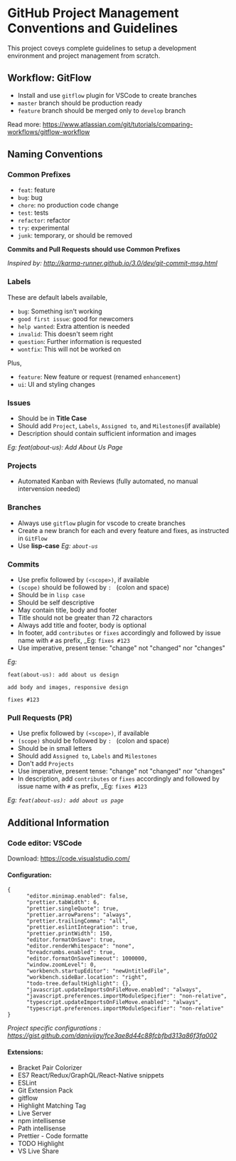 # GitHub Project Management Conventions and Guidelines

This project coveys complete guidelines to setup a development environment and project management from scratch.

## Workflow: GitFlow

- Install and use `gitflow` plugin for VSCode to create branches
- `master` branch should be production ready
- `feature` branch should be merged only to `develop` branch

Read more: https://www.atlassian.com/git/tutorials/comparing-workflows/gitflow-workflow

## Naming Conventions

### Common Prefixes

- `feat`: feature
- `bug`: bug
- `chore`: no production code change
- `test`: tests
- `refactor`: refactor
- `try`: experimental
- `junk`: temporary, or should be removed

**Commits and Pull Requests should use Common Prefixes**

_Inspired by: <http://karma-runner.github.io/3.0/dev/git-commit-msg.html>_

### Labels

These are default labels available,
- `bug`: Something isn't working
- `good first issue`: good for newcomers
- `help wanted`: Extra attention is needed
- `invalid`: This doesn't seem right
- `question`: Further information is requested
- `wontfix`: This will not be worked on

Plus, 
- `feature`: New feature or request (renamed `enhancement`)
- `ui`: UI and styling changes

### Issues

- Should be in **Title Case**
- Should add `Project`, `Labels`, `Assigned to`, and `Milestones`(if available)
- Description should contain sufficient information and images

_Eg: feat(about-us): Add About Us Page_

### Projects

- Automated Kanban with Reviews (fully automated, no manual intervension needed)

### Branches

- Always use `gitflow` plugin for vscode to create branches
- Create a new branch for each and every feature and fixes, as instructed in `GitFlow`
- Use **lisp-case** _Eg: `about-us`_

### Commits

- Use prefix followed by `(<scope>)`, if available
- `(scope)` should be followed by `: ` (colon and space)
- Should be in `lisp case`
- Should be self descriptive
- May contain title, body and footer
- Title should not be greater than 72 charactors
- Always add title and footer, body is optional
- In footer, add `contributes` or `fixes` accordingly and followed by issue name with `#` as prefix, _Eg: `fixes #123`
- Use imperative, present tense: "change" not "changed" nor "changes"

_Eg:_
```
feat(about-us): add about us design

add body and images, responsive design

fixes #123
```

### Pull Requests (PR)

- Use prefix followed by `(<scope>)`, if available
- `(scope)` should be followed by `: ` (colon and space)
- Should be in small letters
- Should add `Assigned to`, `Labels` and `Milestones`
- Don't add `Projects`
- Use imperative, present tense: "change" not "changed" nor "changes"
- In description, add `contributes` or `fixes` accordingly and followed by issue name with `#` as prefix, _Eg: `fixes #123`

_Eg: `feat(about-us): add about us page`_

## Additional Information

### Code editor: VSCode

Download: https://code.visualstudio.com/

#### Configuration:
```
{
      "editor.minimap.enabled": false,
      "prettier.tabWidth": 6,
      "prettier.singleQuote": true,
      "prettier.arrowParens": "always",
      "prettier.trailingComma": "all",
      "prettier.eslintIntegration": true,
      "prettier.printWidth": 150,
      "editor.formatOnSave": true,
      "editor.renderWhitespace": "none",
      "breadcrumbs.enabled": true,
      "editor.formatOnSaveTimeout": 1000000,
      "window.zoomLevel": 0,
      "workbench.startupEditor": "newUntitledFile",
      "workbench.sideBar.location": "right",
      "todo-tree.defaultHighlight": {},
      "javascript.updateImportsOnFileMove.enabled": "always",
      "javascript.preferences.importModuleSpecifier": "non-relative",
      "typescript.updateImportsOnFileMove.enabled": "always",
      "typescript.preferences.importModuleSpecifier": "non-relative"
}
```

_Project specific configurations : <https://gist.github.com/danivijay/fce3ae8d44c88fcbfbd313a86f3fa002>_

#### Extensions:

- Bracket Pair Colorizer
- ES7 React/Redux/GraphQL/React-Native snippets
- ESLint
- Git Extension Pack
- gitflow
- Highlight Matching Tag
- Live Server
- npm intellisense
- Path intellisense
- Prettier - Code formatte
- TODO Highlight
- VS Live Share
